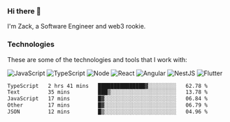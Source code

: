 ### Hi there 👋
I'm Zack, a Software Engineer and web3 rookie.

### Technologies
These are some of the technologies and tools that I work with:

![JavaScript](https://img.shields.io/badge/JavaScript-323330.svg?logo=javascript&logoColor=F7DF1E) 
![TypeScript](https://img.shields.io/badge/TypeScript-007ACC.svg?logo=typescript&logoColor=white) 
![Node](https://img.shields.io/badge/Node.js-43853D.svg?logo=node.js&logoColor=white)
![React](https://img.shields.io/badge/React-20232a.svg?logo=react&logoColor=61DAFB) 
![Angular](https://img.shields.io/badge/Angular-E23237.svg?logo=angularjs&logoColor=white)
![NestJS](https://img.shields.io/badge/NestJS-E0234E?logo=nestjs&logoColor=white)
![Flutter](https://img.shields.io/badge/Flutter-02569B.svg?logo=flutter&logoColor=white)

<!--START_SECTION:waka-->

```txt
TypeScript   2 hrs 41 mins   ███████████████▓░░░░░░░░░   62.78 %
Text         35 mins         ███▒░░░░░░░░░░░░░░░░░░░░░   13.78 %
JavaScript   17 mins         █▓░░░░░░░░░░░░░░░░░░░░░░░   06.84 %
Other        17 mins         █▓░░░░░░░░░░░░░░░░░░░░░░░   06.79 %
JSON         12 mins         █▒░░░░░░░░░░░░░░░░░░░░░░░   04.96 %
```

<!--END_SECTION:waka-->
